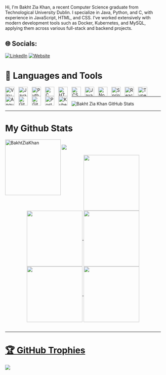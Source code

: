 Hi, I'm Bakht Zia Khan, a recent Computer Science graduate from Technological University Dublin.
I specialize in Java, Python, and C, with experience in JavaScript, HTML, and CSS.
I’ve worked extensively with modern development tools such as Docker, Kubernetes, and MySQL, applying them across various full-stack and backend projects.

## 🌐 Socials:
[![LinkedIn](https://img.shields.io/badge/LinkedIn-%230077B5.svg?logo=linkedin&logoColor=white)](https://www.linkedin.com/in/bakht-zia-khan-77558a292/) 
[![Website](https://img.shields.io/website?label=codeSTACKr.com&style=for-the-badge&url=https%3A%2F%2Fcodestackr.com)](https://bzkportfolio.netlify.app/)
# 🧰 Languages and Tools

<img align="left" alt="Visual Studio Code" width="30px" style="padding-right:10px;" src="https://cdn.jsdelivr.net/gh/devicons/devicon/icons/vscode/vscode-original.svg"/>
<img align="left" alt="Java" width="30px" style="padding-right:10px;" src="https://cdn.jsdelivr.net/gh/devicons/devicon/icons/java/java-original.svg"/>
<img align="left" alt="Python" width="30px" style="padding-right:10px;" src="https://cdn.jsdelivr.net/gh/devicons/devicon/icons/python/python-plain.svg" />
<img align="left" alt="C" width="30px" style="padding-right:10px;" src="https://cdn.jsdelivr.net/gh/devicons/devicon@latest/icons/c/c-original.svg" />
<img align="left" alt="HTML" width="30px" style="padding-right:10px;" src="https://cdn.jsdelivr.net/gh/devicons/devicon/icons/html5/html5-plain.svg" />
<img align="left" alt="CSS" width="30px" style="padding-right:10px;" src="https://cdn.jsdelivr.net/gh/devicons/devicon/icons/css3/css3-plain.svg" />
<img align="left" alt="JavaScript" width="30px" style="padding-right:10px;" src="https://cdn.jsdelivr.net/gh/devicons/devicon/icons/javascript/javascript-plain.svg" />
<img align="left" alt="NodeJS" width="30px" style="padding-right:10px;" src="https://cdn.jsdelivr.net/gh/devicons/devicon/icons/nodejs/nodejs-original.svg" />
<img align="left" alt="Spring" width="30px" style="padding-right:10px;" src="https://cdn.jsdelivr.net/gh/devicons/devicon/icons/spring/spring-original.svg" />
<img align="left" alt="React" width="30px" style="padding-right:10px;" src="https://cdn.jsdelivr.net/gh/devicons/devicon/icons/react/react-original.svg" />
<img align="left" alt="TypeScript" width="30px" style="padding-right:10px;" src="https://cdn.jsdelivr.net/gh/devicons/devicon/icons/typescript/typescript-plain.svg" />
<img align="left" alt="Angular" width="30px" style="padding-right:10px;" src="https://cdn.jsdelivr.net/gh/devicons/devicon/icons/angularjs/angularjs-plain.svg" />
<img align="left" alt="Git" width="30px" style="padding-right:10px;" src="https://cdn.jsdelivr.net/gh/devicons/devicon/icons/git/git-original.svg" />
<img align="left" alt="GitHub" width="30px" style="padding-right:10px;" src="https://cdn.jsdelivr.net/gh/devicons/devicon/icons/github/github-original.svg" />
<img align="left" alt="Postgres" width="30px" style="padding-right:10px;"  src="https://cdn.jsdelivr.net/gh/devicons/devicon@latest/icons/postgresql/postgresql-original.svg" />
<img align="left" alt="Kubernetes" width="30px" style="padding-right:10px;" src="https://cdn.jsdelivr.net/gh/devicons/devicon@latest/icons/kubernetes/kubernetes-original.svg" />
                   
<br />

---

![Bakht Zia Khan GitHub Stats](https://github-readme-stats.vercel.app/api?username=BakhtZiaKhan&show_icons=true&theme=radical)

---
# My Github Stats

<img align="left" height="180em" src="https://github-readme-stats.vercel.app/api/top-langs/?username=BakhtZiaKhan&layout=compact&theme=highcontrast" alt=BakhtZiaKhan />

<br />

<img src="https://user-images.githubusercontent.com/73097560/115834477-dbab4500-a447-11eb-908a-139a6edaec5c.gif">
<div align="center">
<br />
<a href="https://github.com/BakhtZiaKhan">
<img align="center" src="http://github-profile-summary-cards.vercel.app/api/cards/stats?username=BakhtZiaKhan&theme=2077" height="180em" />
<img align="center" src="http://github-profile-summary-cards.vercel.app/api/cards/most-commit-language?username=BakhtZiaKhan&theme=2077" height="180em" />
<img align="center" src="http://github-profile-summary-cards.vercel.app/api/cards/repos-per-language?username=BakhtZiaKhan&theme=2077" height="180em" />
<img align="center" src="http://github-profile-summary-cards.vercel.app/api/cards/productive-time?username=BakhtZiaKhan&theme=2077" height="180em" />
<img align="center" src="http://github-profile-summary-cards.vercel.app/api/cards/profile-details?username=BakhtZiaKhan&theme=2077" height="180em" />
</div>

<br />

---
# 🏆 GitHub Trophies

![](https://github-profile-trophy.vercel.app/?username=BakhtZiaKhan&theme=radical&no-frame=false&no-bg=true&margin-w=4)
<!---
BakhtZiaKhan/BakhtZiaKhan is a ✨ special ✨ repository because its `README.md` (this file) appears on your GitHub profile.
You can click the Preview link to take a look at your changes.
--->
